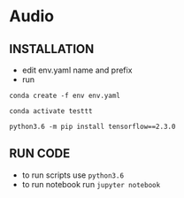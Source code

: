 # Audio

## INSTALLATION
- edit env.yaml name and prefix
- run 
 
`conda create -f env env.yaml`

`conda activate testtt`

`python3.6 -m pip install tensorflow==2.3.0`


## RUN CODE
- to run scripts use `python3.6`
- to run notebook run `jupyter notebook`
